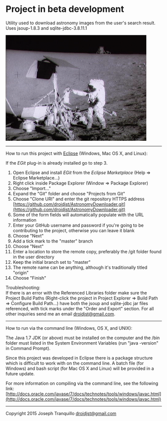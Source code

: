 Project in beta development
===

Utility used to download astronomy images from the user's search result.  
Uses jsoup-1.8.3 and sqlite-jdbc-3.8.11.1


![Alt text](survey_ap12.gif "Optional title")


***

How to run this project with [Eclipse](https://eclipse.org/) (Windows, Mac OS X, and Linux):  

If the *EGit* plug-in is already installed go to step 3.  

1. Open Eclipse and install *EGit* from the *Eclipse Marketplace*  (Help => Eclipse Marketplace...)
2. Right click inside Package Explorer  (Window => Package Explorer)
3. Choose "Import..."
4. Expand the "Git" folder and choose "Projects from Git"
6. Choose "Clone URI" and enter the git repository HTTPS address [https://github.com/droidjst/AstronomyDownloader.git](https://github.com/droidjst/AstronomyDownloader.git)
8. Some of the form fields will automatically populate with the URL information
9. Enter your GitHub username and password if you're going to be contributing to the project, otherwise you can leave it blank
10. Choose "Next"
11. Add a tick mark to the "master" branch
12. Choose "Next"
13. Enter a location to store the remote copy, preferably the /git folder found in the user directory
14. Keep the initial branch set to "master"
15. The remote name can be anything, although it's traditionally titled "origin"
16. Choose "Finish"

Troubleshooting:    
If there is an error with the Referenced Libraries folder make sure the Project Build Paths (Right-click the project in Project Explorer => Build Path => Configure Build Path...) have both the jsoup and sqlite-jdbc jar files referenced, with tick marks under the "Order and Export" section.  For all other inquiries send me an email droidjst@gmail.com.  

***

How to run via the command line (Windows, OS X, and UNIX):

The Java 1.7 JDK (or above) must be installed on the computer and the /bin folder must listed in the System Environment Variables (run "java -version" in Command Prompt).  

Since this project was developed in Eclipse there is a package structure which is difficult to work with on the command line.  A batch file (for Windows) and bash script (for Mac OS X and Linux) will be provided in a future update.  

For more information on compiling via the command line, see the following link:  [http://docs.oracle.com/javase/7/docs/technotes/tools/windows/javac.html](http://docs.oracle.com/javase/7/docs/technotes/tools/windows/javac.html)

***

Copyright 2015 Joseph Tranquillo <droidjst@gmail.com>  

